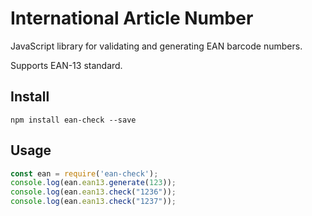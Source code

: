# International Article Number

JavaScript library for validating and generating EAN barcode numbers.

Supports EAN-13 standard.

## Install

```
npm install ean-check --save
```

## Usage

```js
const ean = require('ean-check');
console.log(ean.ean13.generate(123));
console.log(ean.ean13.check("1236"));
console.log(ean.ean13.check("1237"));
```
